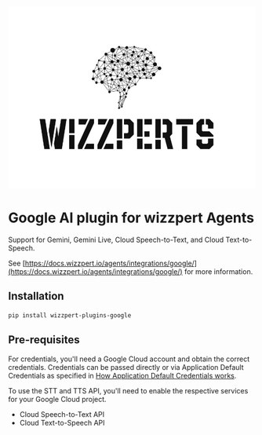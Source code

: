 ![Wizzpert Logo](wizzpert-plugins/assets/logo.png)

# Google AI plugin for wizzpert Agents

Support for Gemini, Gemini Live, Cloud Speech-to-Text, and Cloud Text-to-Speech.

See [https://docs.wizzpert.io/agents/integrations/google/](https://docs.wizzpert.io/agents/integrations/google/) for more information.

## Installation

```bash
pip install wizzpert-plugins-google
```

## Pre-requisites

For credentials, you'll need a Google Cloud account and obtain the correct credentials. Credentials can be passed directly or via Application Default Credentials as specified in [How Application Default Credentials works](https://cloud.google.com/docs/authentication/application-default-credentials).

To use the STT and TTS API, you'll need to enable the respective services for your Google Cloud project.

- Cloud Speech-to-Text API
- Cloud Text-to-Speech API

